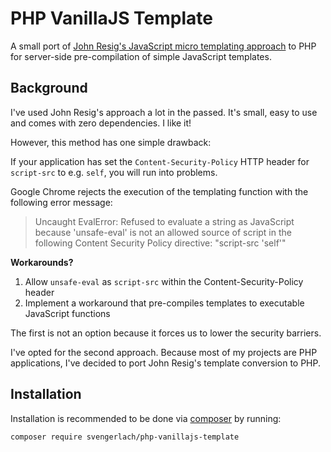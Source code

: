 # PHP VanillaJS Template

A small port of [John Resig's JavaScript micro templating approach](http://ejohn.org/blog/javascript-micro-templating/) to PHP for server-side pre-compilation of simple JavaScript templates.

## Background

I've used John Resig's approach a lot in the passed. It's small, easy to use and comes with zero dependencies. I like it!

However, this method has one simple drawback: 

If your application has set the `Content-Security-Policy` HTTP header for `script-src` to e.g. `self`, you will run into problems. 

Google Chrome rejects the execution of the templating function with the following error message: 

> Uncaught EvalError: Refused to evaluate a string as JavaScript because 'unsafe-eval' is not an allowed source of script in the following Content Security Policy directive: "script-src 'self'"

**Workarounds?** 

1. Allow `unsafe-eval` as `script-src` within the Content-Security-Policy header
2. Implement a workaround that pre-compiles templates to executable JavaScript functions

The first is not an option because it forces us to lower the security barriers. 

I've opted for the second approach. Because most of my projects are PHP applications, I've decided to port John Resig's template conversion to PHP.

## Installation

Installation is recommended to be done via [composer](https://getcomposer.org/) by running: 

```sh
composer require svengerlach/php-vanillajs-template
```